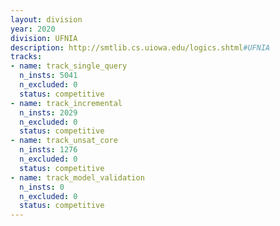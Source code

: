 ```yaml
---
layout: division
year: 2020
division: UFNIA
description: http://smtlib.cs.uiowa.edu/logics.shtml#UFNIA
tracks:
- name: track_single_query
  n_insts: 5041
  n_excluded: 0
  status: competitive
- name: track_incremental
  n_insts: 2029
  n_excluded: 0
  status: competitive
- name: track_unsat_core
  n_insts: 1276
  n_excluded: 0
  status: competitive
- name: track_model_validation
  n_insts: 0
  n_excluded: 0
  status: competitive
---
```



